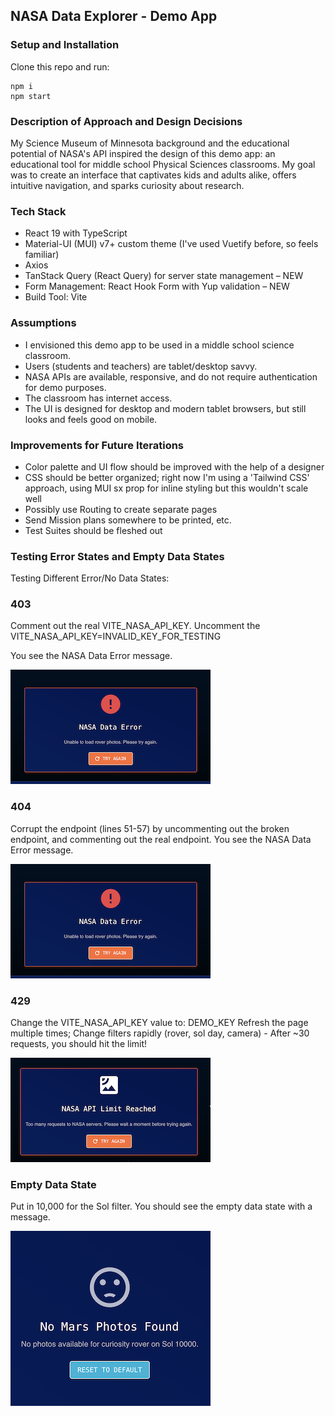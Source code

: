 ## NASA Data Explorer - Demo App

### Setup and Installation

Clone this repo and run:

```
npm i
npm start
```

### Description of Approach and Design Decisions

My Science Museum of Minnesota background and the educational potential of NASA's API inspired the design of this demo app: an educational tool for middle school Physical Sciences classrooms. My goal was to create an interface that captivates kids and adults alike, offers intuitive navigation, and sparks curiosity about research.

### Tech Stack

- React 19 with TypeScript
- Material-UI (MUI) v7+ custom theme (I've used Vuetify before, so feels familiar) 
- Axios
- TanStack Query (React Query) for server state management – NEW
- Form Management: React Hook Form with Yup validation – NEW
- Build Tool: Vite

### Assumptions

- I envisioned this demo app to be used in a middle school science classroom.
- Users (students and teachers) are tablet/desktop savvy.
- NASA APIs are available, responsive, and do not require authentication for demo purposes.
- The classroom has internet access.
- The UI is designed for desktop and modern tablet browsers, but still looks and feels good on mobile.

### Improvements for Future Iterations

- Color palette and UI flow should be improved with the help of a designer
- CSS should be better organized; right now I'm using a 'Tailwind CSS' approach, using MUI sx prop for inline styling but this wouldn't scale well
- Possibly use Routing to create separate pages
- Send Mission plans somewhere to be printed, etc.
- Test Suites should be fleshed out

### Testing Error States and Empty Data States

Testing Different Error/No Data States:

### 403

Comment out the real VITE_NASA_API_KEY.
Uncomment the VITE_NASA_API_KEY=INVALID_KEY_FOR_TESTING

You see the NASA Data Error message.

![Screenshot of NASA Data Error](public/NASA_Data_Error.png)

### 404

Corrupt the endpoint (lines 51-57) by uncommenting out the broken endpoint, and commenting out the real endpoint.
You see the NASA Data Error message.

![Screenshot of NASA Data Error](public/NASA_Data_Error.png)

### 429

Change the VITE_NASA_API_KEY value to: DEMO_KEY
Refresh the page multiple times; Change filters rapidly (rover, sol day, camera) - After ~30 requests, you should hit the limit!

![Screenshot of NASA API Limit Reached Error](public/API_Limit_Reached.png)

### Empty Data State

Put in 10,000 for the Sol filter.
You should see the empty data state with a message.

![Screenshot of No Photos Found](public/No_Photos_Found.png)
